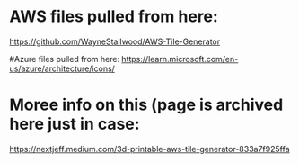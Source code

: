 # AWS files pulled from here:
https://github.com/WayneStallwood/AWS-Tile-Generator

#Azure files pulled from here:
https://learn.microsoft.com/en-us/azure/architecture/icons/

# Moree info on this (page is archived here just in case:
https://nextjeff.medium.com/3d-printable-aws-tile-generator-833a7f925ffa

